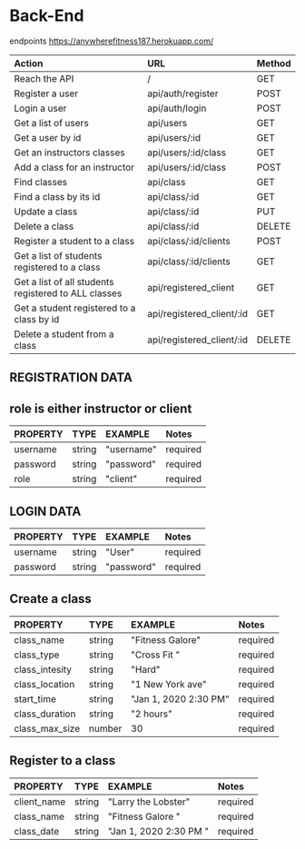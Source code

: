 # Back-End

endpoints
https://anywherefitness187.herokuapp.com/

| Action                                               | URL                       | Method |
| :--------------------------------------------------- | :------------------------ | :----- |
| Reach the API                                        | /                         | GET    |
| Register a user                                      | api/auth/register         | POST   |
| Login a user                                         | api/auth/login            | POST   |
| Get a list of users                                  | api/users                 | GET    |
| Get a user by id                                     | api/users/:id             | GET    |
| Get an instructors classes                           | api/users/:id/class       | GET    |
| Add a class for an instructor                        | api/users/:id/class       | POST   |
| Find classes                                         | api/class                 | GET    |
| Find a class by its id                               | api/class/:id             | GET    |
| Update a class                                       | api/class/:id             | PUT    |
| Delete a class                                       | api/class/:id             | DELETE |
| Register a student to a class                        | api/class/:id/clients     | POST   |
| Get a list of students registered to a class         | api/class/:id/clients     | GET    |
| Get a list of all students registered to ALL classes | api/registered_client     | GET    |
| Get a student registered to a class by id            | api/registered_client/:id | GET    |
| Delete a student from a class                        | api/registered_client/:id | DELETE    |

## REGISTRATION DATA

## role is either instructor or client

| PROPERTY | TYPE   | EXAMPLE    | Notes    |
| :------- | :----- | :--------- | :------- |
| username | string | "username" | required |
| password | string | "password" | required |
| role | string | "client" | required | 

## LOGIN DATA

| PROPERTY | TYPE   | EXAMPLE    | Notes    |
| :------- | :----- | :--------- | :------- |
| username | string | "User"     | required |
| password | string | "password" | required |

## Create a class

| PROPERTY       | TYPE   | EXAMPLE               | Notes    |
| :------------- | :----- | :-------------------- | :------- |
| class_name     | string | "Fitness Galore"      | required |
| class_type     | string | "Cross Fit "          | required |
| class_intesity | string | "Hard"                | required |
| class_location | string | "1 New York ave"      | required |
| start_time     | string | "Jan 1, 2020 2:30 PM" | required |
| class_duration | string | "2 hours"             | required |
| class_max_size | number | 30                    | required |

## Register to a class

| PROPERTY    | TYPE   | EXAMPLE                | Notes    |
| :---------- | :----- | :--------------------- | :------- |
| client_name | string | "Larry the Lobster"    | required |
| class_name  | string | "Fitness Galore "      | required |
| class_date  | string | "Jan 1, 2020 2:30 PM " | required |
